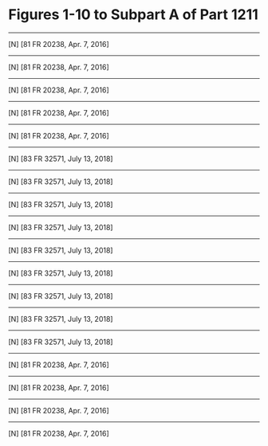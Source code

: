 # Figures 1-10 to Subpart A of Part 1211




---

[N] [81 FR 20238, Apr. 7, 2016]



---

[N] [81 FR 20238, Apr. 7, 2016]



---

[N] [81 FR 20238, Apr. 7, 2016]



---

[N] [81 FR 20238, Apr. 7, 2016]



---

[N] [81 FR 20238, Apr. 7, 2016]



---

[N] [83 FR 32571, July 13, 2018]



---

[N] [83 FR 32571, July 13, 2018]



---

[N] [83 FR 32571, July 13, 2018]



---

[N] [83 FR 32571, July 13, 2018]



---

[N] [83 FR 32571, July 13, 2018]



---

[N] [83 FR 32571, July 13, 2018]



---

[N] [83 FR 32571, July 13, 2018]



---

[N] [83 FR 32571, July 13, 2018]



---

[N] [83 FR 32571, July 13, 2018]



---

[N] [81 FR 20238, Apr. 7, 2016]



---

[N] [81 FR 20238, Apr. 7, 2016]



---

[N] [81 FR 20238, Apr. 7, 2016]



---

[N] [81 FR 20238, Apr. 7, 2016]





